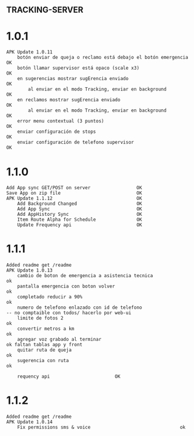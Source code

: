 ## TRACKING-SERVER

# 1.0.1
    APK Update 1.0.11
        botón enviar de queja o reclamo está debajo el botón emergencia						OK
        botón llamar supervisor está opaco (scale x3)										OK
        en sugerencias mostrar sugErencia enviado							    			OK
            al enviar en el modo Tracking, enviar en background								OK
        en reclamos mostrar sugErencia enviado							    				OK
            al enviar en el modo Tracking, enviar en background								OK
        error menu contextual (3 puntos)													OK	
        enviar configuración de stops														OK
        enviar configuración de telefono supervisor											OK

# 1.1.0
    Add App sync GET/POST on server                 OK
    Save App on zip file                            OK
    APK Update 1.1.12                               OK
        Add Background Changed                      OK
        Add App Sync                                OK
        Add AppHistory Sync                         OK
        Item Route Alpha for Schedule               OK
        Update Frequency api                        OK

# 1.1.1
    Added readme get /readme 
    APK Update 1.0.13
        cambio de boton de emergencia a asistencia tecnica									ok
        pantalla emergencia con boton volver												ok
        completado reducir a 90%															ok			
        numero de telefono enlazado con id de telefono										-- no comptaible con todos/ hacerlo por web-ui
        limite de fotos 2																	ok
        convertir metros a km																ok			
        agregar voz grabado al terminar 													ok faltan tablas app y front
        quitar ruta de queja																ok
        sugerencia con ruta 																ok

        requency api                        OK

# 1.1.2
    Added readme get /readme 
    APK Update 1.0.14
        Fix permissions sms & voice                                 ok